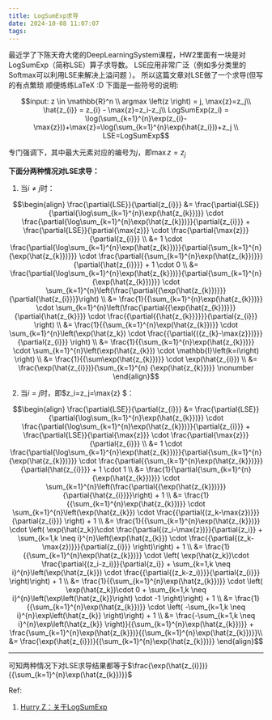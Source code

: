 ```yaml
---
title: LogSumExp求导
date: 2024-10-08 11:07:07
tags:
---
```

<head>
    <script src="https://cdn.mathjax.org/mathjax/latest/MathJax.js?config=TeX-AMS-MML_HTMLorMML" type="text/javascript"></script>
    <script type="text/x-mathjax-config">
        MathJax.Hub.Config({
            tex2jax: {
            skipTags: ['script', 'noscript', 'style', 'textarea', 'pre'],
            inlineMath: [['$','$']]
            }
        });
    </script>
</head>

最近学了下陈天奇大佬的DeepLearningSystem课程，HW2里面有一块是对LogSumExp（简称LSE）算子求导数。
LSE应用非常广泛（例如多分类里的Softmax可以利用LSE来解决上溢问题 ）。
所以这篇文章对LSE做了一个求导(但写的有点繁琐
顺便练练LaTeX :D
下面是一些符号的说明:

$$input: z \in \mathbb{R}^n \\ argmax \left(z \right) = j, \max{z}=z_j\\ \hat{z_{i}} = z_{i} - \max{z}=z_i-z_j\\ LogSumExp(z_i) = \log(\sum_{k=1}^{n}\exp(z_{i}-\max{z}))+\max{z}=\log(\sum_{k=1}^{n}\exp(\hat{z_i}))+z_j \\ LSE=LogSumExp$$

专门强调下，其中最大元素对应的编号为$j$，即$\max{z}=z_j$

**下面分两种情况对LSE求导：**

1. 当$i\neq j$时：

$$\begin{align} 		\frac{\partial{LSE}}{\partial{z_{i}}} &= \frac{\partial{LSE}}{\partial{\log\sum_{k=1}^{n}\exp(\hat{z_{k}})}} \cdot \frac{\partial{\log\sum_{k=1}^{n}\exp(\hat{z_{k}})}}{\partial{z_{i}}} + \frac{\partial{LSE}}{\partial{\max{z}}} \cdot \frac{\partial{\max{z}}}{\partial{z_{i}}} \\ 		&= 1 \cdot \frac{\partial{\log\sum_{k=1}^{n}\exp(\hat{z_{k}})}}{\partial{\sum_{k=1}^{n}{\exp(\hat{z_{k}})}}} \cdot \frac{\partial{{\sum_{k=1}^{n}\exp(\hat{z_{k}})}}}{\partial{\hat{z_{i}}}} + 1 \cdot 0 \\ 		&= \frac{\partial{\log\sum_{k=1}^{n}\exp(\hat{z_{k}})}}{\partial{\sum_{k=1}^{n}{\exp(\hat{z_{k}})}}} \cdot \sum_{k=1}^{n}\left(\frac{\partial{{\exp(\hat{z_{k}})}}}{\partial{\hat{z_{i}}}}\right) \\ 		&= \frac{1}{{\sum_{k=1}^{n}\exp(\hat{z_{k}})}} \cdot \sum_{k=1}^{n}\left(\frac{\partial{{\exp(\hat{z_{k}})}}}{\partial{\hat{z_{k}}}} \cdot \frac{{\partial{{\hat{z_{k}}}}}}{\partial{z_{i}}} \right) \\ 		&= \frac{1}{{\sum_{k=1}^{n}\exp(\hat{z_{k}})}} \cdot \sum_{k=1}^{n}\left(\exp(\hat{z_k}) \cdot \frac{{\partial{({z_{k}-\max{z}})}}}{\partial{z_{i}}} \right) \\ 	&= \frac{1}{{\sum_{k=1}^{n}\exp(\hat{z_{k}})}} \cdot \sum_{k=1}^{n}\left(\exp(\hat{z_{k}}) \cdot \mathbb{I}\left(k=i\right) \right) \\ 	&= \frac{1}{{\sum\exp(\hat{z_{k}})}} \cdot \exp(\hat{z_{i}}) \\ 	&= \frac{\exp(\hat{z_{i}})}{\sum_{k=1}^{n} {\exp(\hat{z_{k}})}} 	\nonumber 	   \end{align}$$

2. 当$i=j$时，即$z_i=z_j=\max{z} $：

$$\begin{align} 		\frac{\partial{LSE}}{\partial{z_{i}}} &= \frac{\partial{LSE}}{\partial{\log\sum_{k=1}^{n}\exp(\hat{z_{k}})}} \cdot \frac{\partial{\log\sum_{k=1}^{n}\exp(\hat{z_{k}})}}{\partial{z_{i}}} + \frac{\partial{LSE}}{\partial{\max{z}}} \cdot \frac{\partial{\max{z}}}{\partial{z_{i}}} \\ 		&= 1 \cdot \frac{\partial{\log\sum_{k=1}^{n}\exp(\hat{z_{k}})}}{\partial{\sum_{k=1}^{n}{\exp(\hat{z_{k}})}}} \cdot \frac{\partial{{\sum_{k=1}^{n}\exp(\hat{z_{k}})}}}{\partial{\hat{z_{i}}}} + 1 \cdot 1 \\ 		&= \frac{1}{\partial{\sum_{k=1}^{n}{\exp(\hat{z_{k}})}}} \cdot \sum_{k=1}^{n}\left(\frac{\partial{{\exp(\hat{z_{k}})}}}{\partial{\hat{z_{i}}}}\right) + 1 \\ 		&= \frac{1}{{\sum_{k=1}^{n}\exp(\hat{z_{k}})}} \cdot \sum_{k=1}^{n}\left(\exp(\hat{z_{k}}) \cdot \frac{{\partial{(z_k-\max{z})}}}{\partial{z_{i}}} \right) + 1 \\ 		&= \frac{1}{{\sum_{k=1}^{n}\exp(\hat{z_{k}})}} \cdot \left( \exp(\hat{z_k})\cdot \frac{\partial{(z_i-\max{z})}}{\partial{z_i}} + \sum_{k=1,k \neq i}^{n}\left(\exp(\hat{z_{k}}) \cdot \frac{{\partial{(z_k-\max{z})}}}{\partial{z_{i}}} \right)\right) + 1 \\ 		&= \frac{1}{{\sum_{k=1}^{n}\exp(\hat{z_{k}})}} \cdot \left( \exp(\hat{z_k})\cdot \frac{\partial{(z_i-z_i)}}{\partial{z_i}} + \sum_{k=1,k \neq i}^{n}\left(\exp(\hat{z_{k}}) \cdot \frac{{\partial{(z_k-z_i)}}}{\partial{z_{i}}} \right)\right) + 1 \\ 		&= \frac{1}{{\sum_{k=1}^{n}\exp(\hat{z_{k}})}} \cdot \left( \exp(\hat{z_k})\cdot 0 + \sum_{k=1,k \neq i}^{n}\left(\exp\left(\hat{z_{k}}\right) \cdot -1 \right)\right) + 1 \\ 		&= \frac{1}{{\sum_{k=1}^{n}\exp(\hat{z_{k}})}} \cdot \left( -\sum_{k=1,k \neq i}^{n}\exp\left(\hat{z_{k}} \right)\right) + 1 \\ 		&= \frac{-\sum_{k=1,k \neq i}^{n}\exp\left(\hat{z_{k}} \right)}{{\sum_{k=1}^{n}\exp(\hat{z_{k}})}} + \frac{\sum_{k=1}^{n}\exp(\hat{z_{k}})}{{\sum_{k=1}^{n}\exp(\hat{z_{k}})}}\\ 		&= \frac{\exp(\hat{z_{i}})}{{\sum_{k=1}^{n}\exp(\hat{z_{k}})}} \end{align}$$

---

可知两种情况下对LSE求导结果都等于$\frac{\exp(\hat{z_{i}})}{{\sum_{k=1}^{n}\exp(\hat{z_{k}})}}$

Ref:
1. [Hurry Z：关于LogSumExp](https://zhuanlan.zhihu.com/p/153535799)